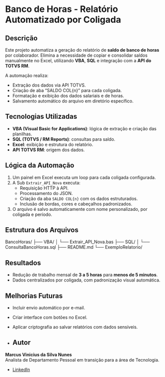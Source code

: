 # Banco de Horas - Relatório Automatizado por Coligada

## Descrição

Este projeto automatiza a geração do relatório de **saldo de banco de horas** por colaborador. Elimina a necessidade de copiar e consolidar saldos manualmente no Excel, utilizando **VBA**, **SQL** e integração com a **API do TOTVS RM**.

A automação realiza:

- Extração dos dados via API TOTVS.
- Criação de aba “SALDO COL{n}” para cada coligada.
- Formatação e exibição dos dados salariais e de horas.
- Salvamento automático do arquivo em diretório específico.

## Tecnologias Utilizadas

- **VBA (Visual Basic for Applications)**: lógica de extração e criação das planilhas.
- **SQL (TOTVS / RM Reports)**: consultas para saldo.
- **Excel**: exibição e estrutura do relatório.
- **API TOTVS RM**: origem dos dados.

## Lógica da Automação

1. Um painel em Excel executa um loop para cada coligada configurada.
2. A Sub `Extrair_API_Nova` executa:
   - Requisição HTTP à API.
   - Processamento do JSON.
   - Criação da aba `SALDO COL{n}` com os dados estruturados.
   - Inclusão de bordas, cores e cabeçalhos padronizados.
3. O arquivo é salvo automaticamente com nome personalizado, por coligada e período.

## Estrutura dos Arquivos

BancoHoras/
├── VBA/
│ └── Extrair_API_Nova.bas
├── SQL/
│ └── ConsultaBancoHoras.sql
├── README.md
└── ExemploRelatorio/


## Resultados

- Redução de trabalho mensal de **3 a 5 horas** para **menos de 5 minutos**.
- Dados centralizados por coligada, com padronização visual automática.

## Melhorias Futuras

- Incluir envio automático por e-mail.
- Criar interface com botões no Excel.
- Aplicar criptografia ao salvar relatórios com dados sensíveis.

- ## Autor

**Marcus Vinicius da Silva Nunes**  
Analista de Departamento Pessoal em transição para a área de Tecnologia.

- [LinkedIn](https://www.linkedin.com/in/marcus-vinicius-nunes/)
